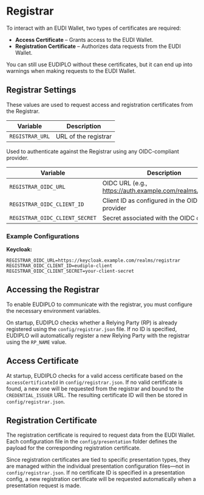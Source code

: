 # Registrar

To interact with an EUDI Wallet, two types of certificates are required:

- **Access Certificate** – Grants access to the EUDI Wallet.
- **Registration Certificate** – Authorizes data requests from the EUDI Wallet.

You can still use EUDIPLO without these certificates, but it can end up into
warnings when making requests to the EUDI Wallet.

## Registrar Settings

These values are used to request access and registration certificates from the
Registrar.

| Variable        | Description          |
| --------------- | -------------------- |
| `REGISTRAR_URL` | URL of the registrar |

Used to authenticate against the Registrar using any OIDC-compliant provider.

| Variable                       | Description                                              |
| ------------------------------ | -------------------------------------------------------- |
| `REGISTRAR_OIDC_URL`           | OIDC URL (e.g., <https://auth.example.com/realms/myrealm>) |
| `REGISTRAR_OIDC_CLIENT_ID`     | Client ID as configured in the OIDC provider             |
| `REGISTRAR_OIDC_CLIENT_SECRET` | Secret associated with the OIDC client                   |

### Example Configurations

**Keycloak:**

```env
REGISTRAR_OIDC_URL=https://keycloak.example.com/realms/registrar
REGISTRAR_OIDC_CLIENT_ID=eudiplo-client
REGISTRAR_OIDC_CLIENT_SECRET=your-client-secret
```

## Accessing the Registrar

To enable EUDIPLO to communicate with the registrar, you must configure the
necessary environment variables.

On startup, EUDIPLO checks whether a Relying Party (RP) is already registered
using the `config/registrar.json` file. If no ID is specified, EUDIPLO will
automatically register a new Relying Party with the registrar using the
`RP_NAME` value.

## Access Certificate

At startup, EUDIPLO checks for a valid access certificate based on the
`accessCertificateId` in `config/registrar.json`. If no valid certificate is
found, a new one will be requested from the registrar and bound to the
`CREDENTIAL_ISSUER` URL. The resulting certificate ID will then be stored in
`config/registrar.json`.

## Registration Certificate

The registration certificate is required to request data from the EUDI Wallet.
Each configuration file in the `config/presentation` folder defines the payload
for the corresponding registration certificate.

Since registration certificates are tied to specific presentation types, they
are managed within the individual presentation configuration files—not in
`config/registrar.json`. If no certificate ID is specified in a presentation
config, a new registration certificate will be requested automatically when a
presentation request is made.
